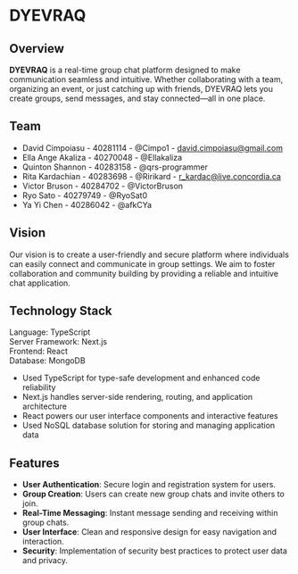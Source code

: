 # DYEVRAQ

## Overview

**DYEVRAQ** is a real-time group chat platform designed to make communication seamless and intuitive. Whether collaborating with a team, organizing an event, or just catching up with friends, DYEVRAQ lets you create groups, send messages, and stay connected—all in one place.

## Team

- David Cimpoiasu - 40281114 - @Cimpo1 - david.cimpoiasu@gmail.com
- Ella Ange Akaliza - 40270048 - @Ellakaliza
- Quinton Shannon - 40283158 - @qrs-programmer
- Rita Kardachian - 40283698 - @Ririkard - r_kardac@live.concordia.ca
- Victor Bruson - 40284702 - @VictorBruson
- Ryo Sato - 40279749 - @RyoSat0
- Ya Yi Chen - 40286042 - @afkCYa

## Vision

Our vision is to create a user-friendly and secure platform where individuals can easily connect and communicate in group settings.
We aim to foster collaboration and community building by providing a reliable and intuitive chat application.

## Technology Stack

Language: TypeScript  
Server Framework: Next.js  
Frontend: React  
Database: MongoDB

- Used TypeScript for type-safe development and enhanced code reliability
- Next.js handles server-side rendering, routing, and application architecture
- React powers our user interface components and interactive features
- Used NoSQL database solution for storing and managing application data

## Features

- **User Authentication**: Secure login and registration system for users.
- **Group Creation**: Users can create new group chats and invite others to join.
- **Real-Time Messaging**: Instant message sending and receiving within group chats.
- **User Interface**: Clean and responsive design for easy navigation and interaction.
- **Security**: Implementation of security best practices to protect user data and privacy.
